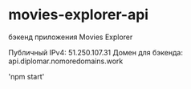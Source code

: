 # movies-explorer-api
бэкенд приложения Movies Explorer

Публичный IPv4: 51.250.107.31
Домен для бэкенда: api.diplomar.nomoredomains.work

'npm start'
